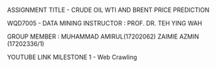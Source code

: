 ASSIGNMENT TITLE - CRUDE OIL WTI AND BRENT PRICE PREDICTION 

WQD7005 - DATA MINING 
INSTRUCTOR : PROF. DR. TEH YING WAH

GROUP MEMBER :
MUHAMMAD AMIRUL(17202062)
ZAIMIE AZMIN (17202336/1) 

YOUTUBE LINK
MILESTONE 1 - Web Crawling

